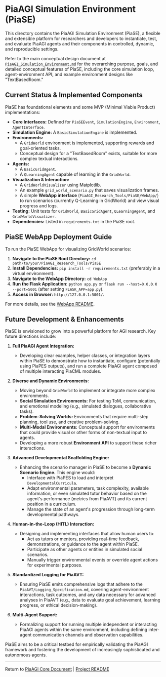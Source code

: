 <!-- PiaAGI AGI Research Framework Document -->
# PiaAGI Simulation Environment (PiaSE)

This directory contains the PiaAGI Simulation Environment (PiaSE), a flexible and extensible platform for researchers and developers to instantiate, test, and evaluate PiaAGI agents and their components in controlled, dynamic, and reproducible settings.

Refer to the main conceptual design document at [`PiaAGI_Simulation_Environment.md`](../PiaAGI_Simulation_Environment.md) for the overarching purpose, goals, and detailed conceptual features of PiaSE, including the core simulation loop, agent-environment API, and example environment designs like "TextBasedRoom."

## Current Status & Implemented Components

PiaSE has foundational elements and some MVP (Minimal Viable Product) implementations:
-   **Core Interfaces:** Defined for `PiaSEEvent`, `SimulationEngine`, `Environment`, `AgentInterface`.
-   **Simulation Engine:** A `BasicSimulationEngine` is implemented.
-   **Environments:**
    *   A `GridWorld` environment is implemented, supporting rewards and goal-oriented tasks.
    *   Conceptual design for a "TextBasedRoom" exists, suitable for more complex textual interactions.
-   **Agents:**
    *   A `BasicGridAgent`.
    *   A `QLearningAgent` capable of learning in the `GridWorld`.
-   **Visualization & Interaction:**
    *   A `GridWorldVisualizer` using Matplotlib.
    *   An example `grid_world_scenario.py` that saves visualization frames.
    *   A simple **WebApp interface** (`PiaAGI_Research_Tools/PiaSE/WebApp/`) to run scenarios (currently Q-Learning in GridWorld) and view visual progress and logs.
-   **Testing:** Unit tests for `GridWorld`, `BasicGridAgent`, `QLearningAgent`, and `GridWorldVisualizer`.
-   **Dependencies:** Listed in `requirements.txt` in the PiaSE root.

## PiaSE WebApp Deployment Guide

To run the PiaSE WebApp for visualizing GridWorld scenarios:

1.  **Navigate to the PiaSE Root Directory:** `cd path/to/your/PiaAGI_Research_Tools/PiaSE`
2.  **Install Dependencies:** `pip install -r requirements.txt` (preferably in a virtual environment).
3.  **Navigate to the WebApp Directory:** `cd WebApp`
4.  **Run the Flask Application:** `python app.py` or `flask run --host=0.0.0.0 --port=5001` (after setting `FLASK_APP=app.py`).
5.  **Access in Browser:** `http://127.0.0.1:5001/`.

For more details, see the [WebApp README](./WebApp/README.md).

## Future Development & Enhancements

PiaSE is envisioned to grow into a powerful platform for AGI research. Key future directions include:

1.  **Full PiaAGI Agent Integration:**
    *   Developing clear examples, helper classes, or integration layers within PiaSE to demonstrate how to instantiate, configure (potentially using PiaPES outputs), and run a complete PiaAGI agent composed of multiple interacting PiaCML modules.

2.  **Diverse and Dynamic Environments:**
    *   Moving beyond `GridWorld` to implement or integrate more complex environments.
    *   **Social Simulation Environments:** For testing ToM, communication, and emotional modeling (e.g., simulated dialogues, collaborative tasks).
    *   **Problem-Solving Worlds:** Environments that require multi-step planning, tool use, and creative problem-solving.
    *   **Multi-Modal Environments:** Conceptual support for environments that could provide visual or other forms of non-textual input to agents.
    *   Developing a more robust **Environment API** to support these richer interactions.

3.  **Advanced Developmental Scaffolding Engine:**
    *   Enhancing the scenario manager in PiaSE to become a **Dynamic Scenario Engine**. This engine would:
        *   Interface with PiaPES to load and interpret `DevelopmentalCurricula`.
        *   Adapt environmental parameters, task complexity, available information, or even simulated tutor behavior based on the agent's performance (metrics from PiaAVT) and its current position in a curriculum.
        *   Manage the state of an agent's progression through long-term developmental pathways.

4.  **Human-in-the-Loop (HITL) Interaction:**
    *   Designing and implementing interfaces that allow human users to:
        *   Act as tutors or mentors, providing real-time feedback, demonstrations, or guidance to the agent within PiaSE.
        *   Participate as other agents or entities in simulated social scenarios.
        *   Manually trigger environmental events or override agent actions for experimental purposes.

5.  **Standardized Logging for PiaAVT:**
    *   Ensuring PiaSE emits comprehensive logs that adhere to the `PiaAVT/Logging_Specification.md`, covering agent-environment interactions, task outcomes, and any data necessary for advanced analyses in PiaAVT (e.g., data to evaluate goal achievement, learning progress, or ethical decision-making).

6.  **Multi-Agent Support:**
    *   Formalizing support for running multiple independent or interacting PiaAGI agents within the same environment, including defining inter-agent communication channels and observation capabilities.

PiaSE aims to be a critical testbed for empirically validating the PiaAGI framework and fostering the development of increasingly sophisticated and autonomous agents.

---
Return to [PiaAGI Core Document](../../PiaAGI.md) | [Project README](../../README.md)
```
